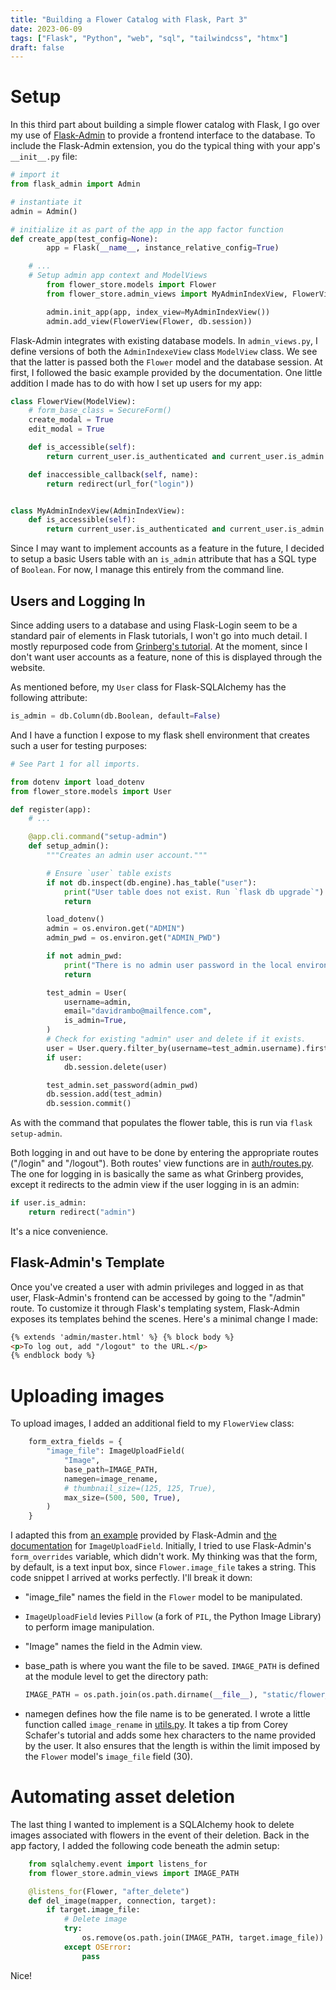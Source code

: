 ```yaml
---
title: "Building a Flower Catalog with Flask, Part 3"
date: 2023-06-09
tags: ["Flask", "Python", "web", "sql", "tailwindcss", "htmx"]
draft: false
---
```


# Setup

In this third part about building a simple flower catalog with Flask, I
go over my use of
[Flask-Admin](https://flask-admin.readthedocs.io/en/latest/) to provide
a frontend interface to the database. To include the Flask-Admin
extension, you do the typical thing with your app\'s `__init__.py` file:

```python
# import it
from flask_admin import Admin

# instantiate it
admin = Admin()

# initialize it as part of the app in the app factor function
def create_app(test_config=None):
        app = Flask(__name__, instance_relative_config=True)

    # ...
    # Setup admin app context and ModelViews
        from flower_store.models import Flower
        from flower_store.admin_views import MyAdminIndexView, FlowerView

        admin.init_app(app, index_view=MyAdminIndexView())
        admin.add_view(FlowerView(Flower, db.session))
```

Flask-Admin integrates with existing database models. In
`admin_views.py`, I define versions of both the `AdminIndexeView` class
`ModelView` class. We see that the latter is passed both the `Flower`
model and the database session. At first, I followed the basic example
provided by the documentation. One little addition I made has to do with
how I set up users for my app:

```python
class FlowerView(ModelView):
    # form_base_class = SecureForm()
    create_modal = True
    edit_modal = True

    def is_accessible(self):
        return current_user.is_authenticated and current_user.is_admin

    def inaccessible_callback(self, name):
        return redirect(url_for("login"))


class MyAdminIndexView(AdminIndexView):
    def is_accessible(self):
        return current_user.is_authenticated and current_user.is_admin
```

Since I may want to implement accounts as a feature in the future, I
decided to setup a basic Users table with an `is_admin` attribute that
has a SQL type of `Boolean`. For now, I manage this entirely from the
command line.

## Users and Logging In

Since adding users to a database and using Flask-Login seem to be a
standard pair of elements in Flask tutorials, I won\'t go into much
detail. I mostly repurposed code from [Grinberg\'s
tutorial](https://blog.miguelgrinberg.com/post/the-flask-mega-tutorial-part-v-user-logins).
At the moment, since I don\'t want user accounts as a feature, none of
this is displayed through the website.

As mentioned before, my `User` class for Flask-SQLAlchemy has the
following attribute:

```python
is_admin = db.Column(db.Boolean, default=False)
```

And I have a function I expose to my flask shell environment that
creates such a user for testing purposes:

```python
# See Part 1 for all imports.

from dotenv import load_dotenv
from flower_store.models import User

def register(app):
    # ...

    @app.cli.command("setup-admin")
    def setup_admin():
        """Creates an admin user account."""

        # Ensure `user` table exists
        if not db.inspect(db.engine).has_table("user"):
            print("User table does not exist. Run `flask db upgrade`")
            return

        load_dotenv()
        admin = os.environ.get("ADMIN")
        admin_pwd = os.environ.get("ADMIN_PWD")

        if not admin_pwd:
            print("There is no admin user password in the local environment.")
            return

        test_admin = User(
            username=admin,
            email="davidrambo@mailfence.com",
            is_admin=True,
        )
        # Check for existing "admin" user and delete if it exists.
        user = User.query.filter_by(username=test_admin.username).first()
        if user:
            db.session.delete(user)

        test_admin.set_password(admin_pwd)
        db.session.add(test_admin)
        db.session.commit()
```

As with the command that populates the flower table, this is run
via `flask setup-admin`.

Both logging in and out have to be done by entering the appropriate
routes (\"/login\" and \"/logout\"). Both routes\' view functions are in
[auth/routes.py](https://github.com/DavidRambo/flower-store/blob/main/src/flower_store/auth/routes.py).
The one for logging in is basically the same as what Grinberg provides,
except it redirects to the admin view if the user logging in is an
admin:

```python
if user.is_admin:
    return redirect("admin")
```

It\'s a nice convenience.

## Flask-Admin\'s Template

Once you\'ve created a user with admin privileges and logged in as that
user, Flask-Admin\'s frontend can be accessed by going to the \"/admin\"
route. To customize it through Flask\'s templating system, Flask-Admin
exposes its templates behind the scenes. Here\'s a minimal change I
made:

```html
{% extends 'admin/master.html' %} {% block body %}
<p>To log out, add "/logout" to the URL.</p>
{% endblock body %}
```

# Uploading images

To upload images, I added an additional field to my `FlowerView` class:

```python
    form_extra_fields = {
        "image_file": ImageUploadField(
            "Image",
            base_path=IMAGE_PATH,
            namegen=image_rename,
            # thumbnail_size=(125, 125, True),
            max_size=(500, 500, True),
        )
    }
```

I adapted this from [an
example](https://github.com/flask-admin/flask-admin/blob/master/examples/forms-files-images/app.py)
provided by Flask-Admin and [the
documentation](https://flask-admin.readthedocs.io/en/latest/api/mod_form_upload/?highlight=PIL#flask_admin.form.upload.ImageUploadField)
for `ImageUploadField`. Initially, I tried to use Flask-Admin\'s
`form_overrides` variable, which didn\'t work. My thinking was that the
form, by default, is a text input box, since `Flower.image_file` takes a
string. This code snippet I arrived at works perfectly. I\'ll break it
down:

- \"image_file\" names the field in the `Flower` model to be
  manipulated.

- `ImageUploadField` levies `Pillow` (a fork of `PIL`, the Python
  Image Library) to perform image manipulation.

- \"Image\" names the field in the Admin view.

- base_path is where you want the file to be saved. `IMAGE_PATH` is
  defined at the module level to get the directory path:

  ```python
  IMAGE_PATH = os.path.join(os.path.dirname(__file__), "static/flower_imgs")
  ```

- namegen defines how the file name is to be generated. I wrote a
  little function called `image_rename` in
  [utils.py](https://github.com/DavidRambo/flower-store/blob/main/src/flower_store/utils.py).
  It takes a tip from Corey Schafer\'s tutorial and adds some hex
  characters to the name provided by the user. It also ensures that
  the length is within the limit imposed by the `Flower` model\'s
  `image_file` field (30).

# Automating asset deletion

The last thing I wanted to implement is a SQLAlchemy hook to delete
images associated with flowers in the event of their deletion. Back in
the app factory, I added the following code beneath the admin setup:

```python
    from sqlalchemy.event import listens_for
    from flower_store.admin_views import IMAGE_PATH

    @listens_for(Flower, "after_delete")
    def del_image(mapper, connection, target):
        if target.image_file:
            # Delete image
            try:
                os.remove(os.path.join(IMAGE_PATH, target.image_file))
            except OSError:
                pass
```

Nice!
